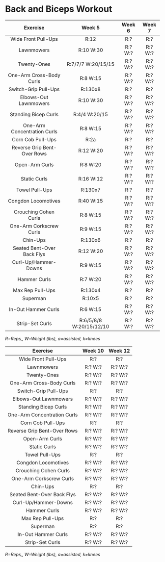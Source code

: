 # Back and Biceps Workout

|Exercise|Week 5|Week 6|Week 7|
|:---:|:---:|:---:|:---:|
|Wide Front Pull-Ups|R:12|R:?|R:?|
|Lawnmowers|R:10 W:30|R:? W:?|R:? W:?|
|Twenty-Ones|R:7/7/7 W:20/15/15|R:? W:?|R:? W:?|
|One-Arm Cross-Body Curls|R:8 W:15|R:? W:?|R:? W:?|
|Switch-Grip Pull-Ups|R:130x8|R:?|R:?|
|Elbows-Out Lawnmowers|R:10 W:30|R:? W:?|R:? W:?|
|Standing Bicep Curls|R:4/4 W:20/15|R:? W:?|R:? W:?|
|One-Arm Concentration Curls|R:8 W:15|R:? W:?|R:? W:?|
|Corn Cob Pull-Ups|R:2a|R:?|R:?|
|Reverse Grip Bent-Over Rows|R:12 W:20|R:? W:?|R:? W:?|
|Open-Arm Curls|R:8 W:20|R:? W:?|R:? W:?|
|Static Curls|R:16 W:12|R:? W:?|R:? W:?|
|Towel Pull-Ups|R:130x7|R:?|R:?|
|Congdon Locomotives|R:40 W:15|R:? W:?|R:? W:?|
|Crouching Cohen Curls|R:8 W:15|R:? W:?|R:? W:?|
|One-Arm Corkscrew Curls|R:9 W:15|R:? W:?|R:? W:?|
|Chin-Ups|R:130x6|R:?|R:?|
|Seated Bent-Over Back Flys|R:12 W:20|R:? W:?|R:? W:?|
|Curl-Up/Hammer-Downs|R:9 W:15|R:? W:?|R:? W:?|
|Hammer Curls|R:7 W:20|R:? W:?|R:? W:?|
|Max Rep Pull-Ups|R:130x4|R:?|R:?|
|Superman|R:10x5|R:?|R:?|
|In-Out Hammer Curls|R:6 W:15|R:? W:?|R:? W:?|
|Strip-Set Curls|R:6/5/8/8 W:20/15/12/10|R:? W:?|R:? W:?|

*R=Reps,, W=Weight (lbs), a=assisted, k=knees*

|Exercise|Week 10|Week 12|
|:---:|:---:|:---:|
|Wide Front Pull-Ups|R:?|R:?|
|Lawnmowers|R:? W:?|R:? W:?|
|Twenty-Ones|R:? W:?|R:? W:?|
|One-Arm Cross-Body Curls|R:? W:?|R:? W:?|
|Switch-Grip Pull-Ups|R:?|R:?|
|Elbows-Out Lawnmowers|R:? W:?|R:? W:?|
|Standing Bicep Curls|R:? W:?|R:? W:?|
|One-Arm Concentration Curls|R:? W:?|R:? W:?|
|Corn Cob Pull-Ups|R:?|R:?|
|Reverse Grip Bent-Over Rows|R:? W:?|R:? W:?|
|Open-Arm Curls|R:? W:?|R:? W:?|
|Static Curls|R:? W:?|R:? W:?|
|Towel Pull-Ups|R:?|R:?|
|Congdon Locomotives|R:? W:?|R:? W:?|
|Crouching Cohen Curls|R:? W:?|R:? W:?|
|One-Arm Corkscrew Curls|R:? W:?|R:? W:?|
|Chin-Ups|R:?|R:?|
|Seated Bent-Over Back Flys|R:? W:?|R:? W:?|
|Curl-Up/Hammer-Downs|R:? W:?|R:? W:?|
|Hammer Curls|R:? W:?|R:? W:?|
|Max Rep Pull-Ups|R:?|R:?|
|Superman|R:?|R:?|
|In-Out Hammer Curls|R:? W:?|R:? W:?|
|Strip-Set Curls|R:? W:?|R:? W:?|

*R=Reps,, W=Weight (lbs), a=assisted, k=knees*
